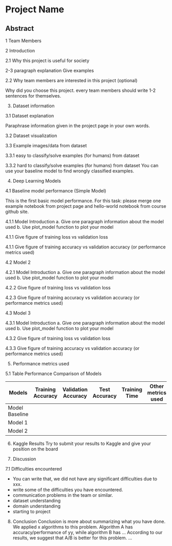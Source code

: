 
# Project Name

## Abstract


1 Team Members


2 Introduction

2.1 Why this project is useful for society

2-3 paragraph explanation
Give examples


2.2 Why team members are interested in this project (optional)

Why did you choose this project.
every team members should write 1-2 sentences for themselves.

3. Dataset information

3.1 Dataset explanation

Paraphrase information given in the project page in your own words.

3.2 Dataset visualization

3.3 Example images/data from dataset

3.3.1 easy to classify/solve examples (for humans) from dataset

3.3.2 hard to classify/solve examples (for humans) from dataset
You can use your baseline model to find wrongly classified examples.


4. Deep Learning Models 

4.1 Baseline model performance (Simple Model)

This is the first basic model performance.
For this task:
please merge one example notebook from project page and hello-world notebook from course github site.

4.1.1 Model Introduction
a. Give one paragraph information about the model used
b. Use plot_model function to plot your model

4.1.1 Give figure of training loss vs validation loss

4.1.1 Give figure of training accuracy vs validation accuracy (or performance metrics used)

4.2 Model 2

4.2.1 Model Introduction
a. Give one paragraph information about the model used
b. Use plot_model function to plot your model

4.2.2 Give figure of training loss vs validation loss

4.2.3 Give figure of training accuracy vs validation accuracy (or performance metrics used)

4.3 Model 3

4.3.1 Model Introduction
a. Give one paragraph information about the model used
b. Use plot_model function to plot your model

4.3.2 Give figure of training loss vs validation loss

4.3.3 Give figure of training accuracy vs validation accuracy (or performance metrics used)



5. Performance metrics used


5.1 Table Performance Comparison of Models

| Models          | Training Accuracy | Validation Accuracy | Test Accuracy | Training Time | Other metrics used |
|-----------------|-------------------|---------------------|---------------|---------------|--------------------|
| Model Baseline  |                   |                     |               |               |                    |
| Model 1         |                   |                     |               |               |                    |
| Model 2         |                   |                     |               |               |                    |

6. Kaggle Results
Try to submit your results to Kaggle and give your position on the board

7. Discussion

7.1 Difficulties encountered

- You can write that, we did not have any significant difficulties due to xxx.
- write some of the difficulties you have encountered.
- communication problems in the team or similar.
- dataset understanding
- domain understanding
- starting to project

8. Conclusion
Conclusion is more about summarizing what you have done.
We applied x algorithms to this problem.
Algorithm A has accuracy/performance of yy, while algorithm B has ...
According to our results, we suggest that A/B is better for this problem.
...



